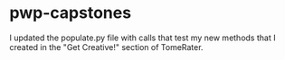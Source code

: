 # pwp-capstones
I updated the populate.py file with calls that test my new methods that I created in the "Get Creative!" section of TomeRater.
